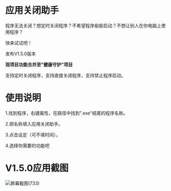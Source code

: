 # 应用关闭助手
程序无法关闭？想定时关闭程序？不希望程序偷偷启动？不想让别人在你电脑上使用程序？

快来试试吧！

发布V1.5.0版本

**现项目功能合并至"健康守护"项目**

支持定时关闭程序，支持直接关闭程序，支持禁止程序启动。
# 使用说明
1.找到程序，右键属性，在路径中找到".exe"结尾的程序名称。

2.把名称填入应用关闭助手。

3.点击设定（可不填时间）。

4.选择你需要的功能吧
# V1.5.0应用截图
![屏幕截图(733)](https://user-images.githubusercontent.com/39414350/219359905-817a2595-de57-4816-b383-77a54e2fbb74.png)
